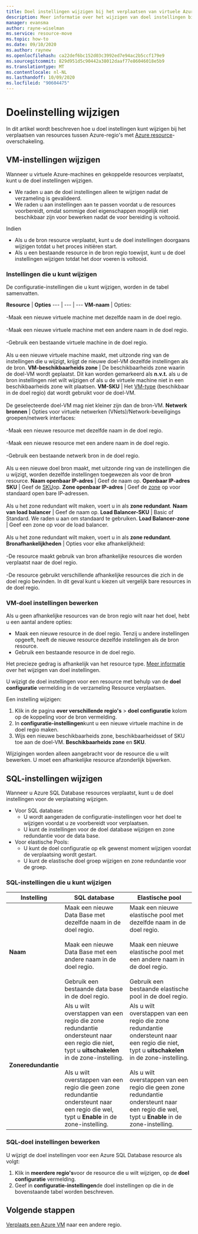 ```yaml
---
title: Doel instellingen wijzigen bij het verplaatsen van virtuele Azure-machines tussen regio's met Azure resource-overschakeling
description: Meer informatie over het wijzigen van doel instellingen bij het verplaatsen van virtuele Azure-machines tussen regio's met Azure resource-overschakeling.
manager: evansma
author: rayne-wiselman
ms.service: resource-move
ms.topic: how-to
ms.date: 09/10/2020
ms.author: raynew
ms.openlocfilehash: ca22def6bc152d03c3992ed7e94ac2b5ccf179e9
ms.sourcegitcommit: 829d951d5c90442a38012daaf77e86046018e5b9
ms.translationtype: MT
ms.contentlocale: nl-NL
ms.lasthandoff: 10/09/2020
ms.locfileid: "90604475"
---
```

# <a name="modify-target-settings"></a>Doelinstelling wijzigen

In dit artikel wordt beschreven hoe u doel instellingen kunt wijzigen bij het verplaatsen van resources tussen Azure-regio's met [Azure resource](overview.md)-overschakeling.


## <a name="modify-vm-settings"></a>VM-instellingen wijzigen

Wanneer u virtuele Azure-machines en gekoppelde resources verplaatst, kunt u de doel instellingen wijzigen. 

- We raden u aan de doel instellingen alleen te wijzigen nadat de verzameling is gevalideerd.
- We raden u aan instellingen aan te passen voordat u de resources voorbereidt, omdat sommige doel eigenschappen mogelijk niet beschikbaar zijn voor bewerken nadat de voor bereiding is voltooid.

Indien
- Als u de bron resource verplaatst, kunt u de doel instellingen doorgaans wijzigen totdat u het proces initiëren start.
- Als u een bestaande resource in de bron regio toewijst, kunt u de doel instellingen wijzigen totdat het door voeren is voltooid.

### <a name="settings-you-can-modify"></a>Instellingen die u kunt wijzigen

De configuratie-instellingen die u kunt wijzigen, worden in de tabel samenvatten.

**Resource** | **Opties** 
--- | --- | --- 
**VM-naam** | Opties:<br/><br/> -Maak een nieuwe virtuele machine met dezelfde naam in de doel regio.<br/><br/> -Maak een nieuwe virtuele machine met een andere naam in de doel regio.<br/><br/> -Gebruik een bestaande virtuele machine in de doel regio.<br/><br/> Als u een nieuwe virtuele machine maakt, met uitzonde ring van de instellingen die u wijzigt, krijgt de nieuwe doel-VM dezelfde instellingen als de bron.
**VM-beschikbaarheids zone** | De beschikbaarheids zone waarin de doel-VM wordt geplaatst. Dit kan worden gemarkeerd als **n.v.t.** als u de bron instellingen niet wilt wijzigen of als u de virtuele machine niet in een beschikbaarheids zone wilt plaatsen.
**VM-SKU** | Het [VM-type](https://azure.microsoft.com/pricing/details/virtual-machines/series/) (beschikbaar in de doel regio) dat wordt gebruikt voor de doel-VM.<br/><br/> De geselecteerde doel-VM mag niet kleiner zijn dan de bron-VM.
**Netwerk bronnen** | Opties voor virtuele netwerken (VNets)/Network-beveiligings groepen/netwerk interfaces:<br/><br/> -Maak een nieuwe resource met dezelfde naam in de doel regio.<br/><br/> -Maak een nieuwe resource met een andere naam in de doel regio.<br/><br/> -Gebruik een bestaande netwerk bron in de doel regio.<br/><br/> Als u een nieuwe doel bron maakt, met uitzonde ring van de instellingen die u wijzigt, worden dezelfde instellingen toegewezen als voor de bron resource.
**Naam openbaar IP-adres** | Geef de naam op.
**Openbaar IP-adres SKU** | Geef de [SKU](https://docs.microsoft.com/azure/virtual-network/virtual-network-ip-addresses-overview-arm#sku)op.
**Zone openbaar IP-adres** | Geef de [zone](https://docs.microsoft.com/azure/virtual-network/virtual-network-ip-addresses-overview-arm#standard) op voor standaard open bare IP-adressen.<br/><br/> Als u het zone redundant wilt maken, voert u in als **zone redundant**.
**Naam van load balancer** | Geef de naam op.
**Load Balancer-SKU** | Basic of Standard. We raden u aan om standaard te gebruiken.
**Load Balancer-zone** | Geef een zone op voor de load balancer. <br/><br/> Als u het zone redundant wilt maken, voert u in als **zone redundant**.
**Bronafhankelijkheden** | Opties voor elke afhankelijkheid:<br/><br/>-De resource maakt gebruik van bron afhankelijke resources die worden verplaatst naar de doel regio.<br/><br/> -De resource gebruikt verschillende afhankelijke resources die zich in de doel regio bevinden. In dit geval kunt u kiezen uit vergelijk bare resources in de doel regio.

### <a name="edit-vm-target-settings"></a>VM-doel instellingen bewerken

Als u geen afhankelijke resources van de bron regio wilt naar het doel, hebt u een aantal andere opties:

- Maak een nieuwe resource in de doel regio. Tenzij u andere instellingen opgeeft, heeft de nieuwe resource dezelfde instellingen als de bron resource.
- Gebruik een bestaande resource in de doel regio.

Het precieze gedrag is afhankelijk van het resource type. [Meer informatie](modify-target-settings.md) over het wijzigen van doel instellingen.

U wijzigt de doel instellingen voor een resource met behulp van de **doel configuratie** vermelding in de verzameling Resource verplaatsen. 

Een instelling wijzigen: 

1. Klik in de pagina **over verschillende regio's** > **doel configuratie** kolom op de koppeling voor de bron vermelding.
2. In **configuratie-instellingen**kunt u een nieuwe virtuele machine in de doel regio maken.
3. Wijs een nieuwe beschikbaarheids zone, beschikbaarheidsset of SKU toe aan de doel-VM. **Beschikbaarheids zone** en **SKU**.

Wijzigingen worden alleen aangebracht voor de resource die u wilt bewerken. U moet een afhankelijke resource afzonderlijk bijwerken.


## <a name="modify-sql-settings"></a>SQL-instellingen wijzigen

Wanneer u Azure SQL Database resources verplaatst, kunt u de doel instellingen voor de verplaatsing wijzigen. 

- Voor SQL database:
    - U wordt aangeraden de configuratie-instellingen voor het doel te wijzigen voordat u ze voorbereidt voor verplaatsen.
    - U kunt de instellingen voor de doel database wijzigen en zone redundantie voor de data base.
- Voor elastische Pools:
    -  U kunt de doel configuratie op elk gewenst moment wijzigen voordat de verplaatsing wordt gestart.
    - U kunt de elastische doel groep wijzigen en zone redundantie voor de groep. 

### <a name="sql-settings-you-can-modify"></a>SQL-instellingen die u kunt wijzigen

**Instelling** | **SQL database** | **Elastische pool**
--- | --- | ---
**Naam** | Maak een nieuwe Data Base met dezelfde naam in de doel regio.<br/><br/> Maak een nieuwe Data Base met een andere naam in de doel regio.<br/><br/> Gebruik een bestaande data base in de doel regio. | Maak een nieuwe elastische pool met dezelfde naam in de doel regio.<br/><br/> Maak een nieuwe elastische pool met een andere naam in de doel regio.<br/><br/> Gebruik een bestaande elastische pool in de doel regio.
**Zoneredundantie** | Als u wilt overstappen van een regio die zone redundantie ondersteunt naar een regio die niet, typt u **uitschakelen** in de zone-instelling.<br/><br/> Als u wilt overstappen van een regio die geen zone redundantie ondersteunt naar een regio die wel, typt u **Enable** in de zone-instelling. | Als u wilt overstappen van een regio die zone redundantie ondersteunt naar een regio die niet, typt u **uitschakelen** in de zone-instelling.<br/><br/> Als u wilt overstappen van een regio die geen zone redundantie ondersteunt naar een regio die wel, typt u **Enable** in de zone-instelling.

### <a name="edit-sql-target-settings"></a>SQL-doel instellingen bewerken

U wijzigt de doel instellingen voor een Azure SQL Database resource als volgt: 

1. Klik in **meerdere regio's**voor de resource die u wilt wijzigen, op de **doel configuratie** vermelding.
2. Geef in **configuratie-instellingen**de doel instellingen op die in de bovenstaande tabel worden beschreven.

## <a name="next-steps"></a>Volgende stappen

[Verplaats een Azure VM](tutorial-move-region-virtual-machines.md) naar een andere regio.
